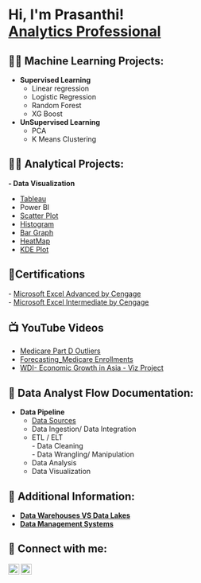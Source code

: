 <!-- https://www.youtube.com/watch?v=zgqfWLHNKLk -->
<h1>Hi, I'm Prasanthi! <br/><a href="https://www.linkedin.com/in/prasanthi-gajjala-b8ab8b25a/">Analytics Professional</a> <!-- <a href="https://www.youtube.com/c/joshmadakor">YouTuber</a></h1> -->



<h2>👨‍💻 Machine Learning Projects:</h2>

  - <b> Supervised Learning </b> <br/>
    - Linear regression <br/>
    - Logistic Regression <br/>
    - Random Forest <br/>
    - XG Boost <br/>
  - <b> UnSupervised Learning </b> <br/>
    - PCA <br/>
    - K Means Clustering <br/>

<h2>👨‍💻 Analytical Projects:</h2>
    
<b>- Data Visualization</b><br/>
  - [Tableau](https://public.tableau.com/app/profile/prasanthi.gajjala/vizzes)<br/>
  - Power BI <br/>
  - [Scatter Plot](https://github.com/gajjalainsights/Scatter-Plot.git) <br/>
  - [Histogram](https://github.com/gajjalainsights/Histogram.git) <br/>
  - [Bar Graph](https://github.com/gajjalainsights/Bar_Graph.git) <br/>
  - [HeatMap](https://github.com/gajjalainsights/HeatMap.git) <br/>
  - [KDE Plot](https://github.com/gajjalainsights/KDE_Plot.git) <br/>



<h2> 📄Certifications </h2>
- <a href="https://achievement.cengage.com/561726c1-71a6-4e1c-b3aa-fd91c43751b4">Microsoft Excel Advanced by Cengage</a> <br/>
- <a href="https://achievement.cengage.com/f8fe02c7-3200-4c63-9aab-76d15710ddc0">Microsoft Excel Intermediate by Cengage</a>


<h2>📺 YouTube Videos</h2>

- [Medicare Part D Outliers](https://youtu.be/HwHeZYQX0Dw)
- [Forecasting_Medicare Enrollments](https://youtu.be/LENcpQoZQRA)
- [WDI- Economic Growth in Asia - Viz Project](https://youtu.be/3mcmXTgRXbE)

<h2>📄 Data Analyst Flow Documentation:</h2>

- <b>Data Pipeline</b><br/>
  - [Data Sources](https://github.com/gajjalainsights/DatawarehouseVSDataLakes.git)<br/>
  - Data Ingestion/ Data Integration <br/>
  - ETL / ELT <br/>
        - Data Cleaning <br/>
        - Data Wrangling/ Manipulation <br/>
  - Data Analysis <br/>
  - Data Visualization <br/>

<h2>📄 Additional Information:</h2>

- <b>[Data Warehouses VS Data Lakes](https://github.com/gajjalainsights/DatawarehouseVSDataLakes.git)</b><br/>
- <b>[Data Management Systems](https://github.com/gajjalainsights/DataManagementSystems.git)</b><br/>



<h2> 🤳 Connect with me:</h2>

[<img align="left" alt="JoshMadakor | YouTube" width="22px" src="https://cdn.jsdelivr.net/npm/simple-icons@v3/icons/youtube.svg" />][youtube]
[<img align="left" alt="JoshMadakor | LinkedIn" width="22px" src="https://cdn.jsdelivr.net/npm/simple-icons@v3/icons/linkedin.svg" />][linkedin]


[youtube]: https://www.youtube.com/c/joshmadakor
[linkedin]: https://linkedin.com/in/prasanthi-gajjala-b8ab8b25a/






<!--
__________________________________________________________________________________________________________________________________________________________
[<img align="left" alt="JoshMadakor | Instagram" width="22px" src="https://cdn.jsdelivr.net/npm/simple-icons@v3/icons/instagram.svg" />][instagram]
[<img align="left" alt="JoshMadakor | Twitter" width="22px" src="https://cdn.jsdelivr.net/npm/simple-icons@v3/icons/twitter.svg" />][twitter]
[twitter]: https://twitter.com/joshmadakor
[instagram]: https://www.instagram.com/joshmadakor/


**gajjalainsights/gajjalainsights** is a ✨ _special_ ✨ repository because its `README.md` (this file) appears on your GitHub profile.

Here are some ideas to get you started:

- 🔭 I’m currently working on ...
- 🌱 I’m currently learning ...
- 👯 I’m looking to collaborate on ...
- 🤔 I’m looking for help with ...
- 💬 Ask me about ...
- 📫 How to reach me: ...
- 😄 Pronouns: ...
- ⚡ Fun fact: ...

- <b>Data Structures and Algorithms Practice (AlgoExpert)</b>
  - [Praciting DS & Algos in Python](https://github.com/joshmadakor1/Algorithms-Practice)
- <b>Full Stack Web App (React, NodeJS, Azure, and Machine Learning Components)</b>
  - [Image Analysis Middleware](https://github.com/joshmadakor1/4chan-Image-Analysis-Middleware-C964) <b><i>(Potentially NSFW)</b></i>
- <b>PowerShell</b>
  - [Windows EventLog: Failed RDP Logins Source IP to full GeoData Conversion](https://github.com/joshmadakor1/Sentinel-Lab)
  - [JWipe (Disk Wiping Utility)](https://github.com/joshmadakor1/Jwipe.PowerShell)
  - [Active Directory Bulk User Creation](https://github.com/joshmadakor1/AD_PS)
  - [FIM (File Integrity Monitor)](https://github.com/joshmadakor1/PowerShell-Integrity-FIM)
- <b>C# (.NET Desktop Applications)</b>
  - [Ransomware Proof of Concept (Encrypter)](https://github.com/joshmadakor1/EncrypterPOC)
  - [Ransomware Proof of Concept (Decrypter)](https://github.com/joshmadakor1/DecrypterPOC)
  - [Keylogger with Email Capability](https://github.com/joshmadakor1/Key-Logger-With-Email)
- <b>Python</b>
  - [Package Delivery Application (Datastructures and Algorithms Demo)](https://github.com/joshmadakor1/Package-Delivery-Pathfinding-Algorithm)
-->
